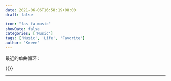```yaml
---
date: 2021-06-06T16:58:19+08:00
draft: false

icon: "fas fa-music"
showDate: false
categories: ['Music']
tags: ['Music', 'Life', 'Favorite']
author: "Kreee"
---
```

最近的单曲循环：   

{{<aplayer server="netease" type="song" id="27620783">}}

<!-- <iframe width="100%" height="166" scrolling="no" frameborder="no" allow="autoplay" src="https://w.soundcloud.com/player/?url=https%3A//api.soundcloud.com/tracks/657139058&color=%230d0c09&auto_play=false&hide_related=true&show_comments=false&show_user=true&show_reposts=false&show_teaser=true"></iframe> -->

-----
<div id="ifLoadSakana"></div>